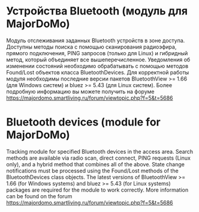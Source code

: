 # Устройства Bluetooth (модуль для MajorDoMo)

Модуль отслеживания заданных Bluetooth устройств в зоне доступа. Доступны методы поиска с помощью сканирования радиоэфира, прямого подключения, PING запросов (только для Linux) и гибридный метод, который объединяет все вышеперечисленное. Уведомления об изменении состояний необходимо обрабатывать с помощью методов Found/Lost объектов класса BluetoothDevices.
Для корректной работы модуля необходимы последние версии пакетов BluetoothView >= 1.66 (для Windows систем) и bluez >= 5.43 (для Linux систем).
Более подробную информацию вы можете получить на форуме https://majordomo.smartliving.ru/forum/viewtopic.php?f=5&t=5686

# Bluetooth devices (module for MajorDoMo)

Tracking module for specified Bluetooth devices in the access area. Search methods are available via radio scan, direct connect, PING requests (Linux only), and a hybrid method that combines all of the above. State change notifications must be processed using the Found/Lost methods of the BluetoothDevices class objects.
The latest versions of BluetoothView >= 1.66 (for Windows systems) and bluez >= 5.43 (for Linux systems) packages are required for the module to work correctly.
More information can be found on the forum https://majordomo.smartliving.ru/forum/viewtopic.php?f=5&t=5686
